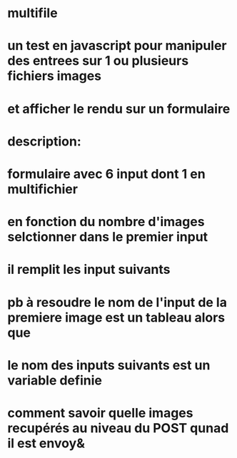 # multifile
# un test en javascript pour manipuler des entrees sur 1 ou plusieurs fichiers images
# et afficher le rendu sur un formulaire
#
# description:
# formulaire avec 6 input dont 1 en multifichier 
# en fonction du nombre d'images selctionner dans le premier input
# il remplit les input suivants
# pb à resoudre le nom de l'input de la premiere image est un tableau alors que 
# le nom des inputs suivants est un variable definie
# comment savoir quelle images recupérés au niveau du POST qunad il est envoy& 

